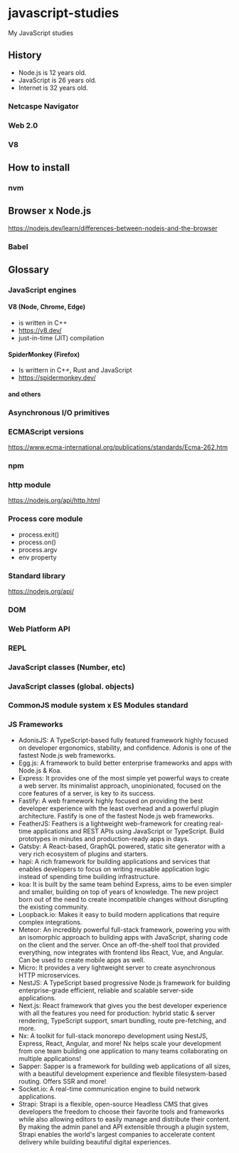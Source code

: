 # javascript-studies
My JavaScript studies

## History

- Node.js is 12 years old.
- JavaScript is 26 years old.
- Internet is 32 years old.

### Netcaspe Navigator

### Web 2.0

### V8

## How to install

### nvm

## Browser x Node.js

https://nodejs.dev/learn/differences-between-nodejs-and-the-browser

### Babel

## Glossary

### JavaScript engines

#### V8 (Node, Chrome, Edge)

- is written in C++
- https://v8.dev/
- just-in-time (JIT) compilation

#### SpiderMonkey (Firefox)

- Is writtern in C++, Rust and JavaScript
- https://spidermonkey.dev/
#### and others

### Asynchronous I/O primitives

### ECMAScript versions

https://www.ecma-international.org/publications/standards/Ecma-262.htm

### npm

### http module

https://nodejs.org/api/http.html

### Process core module

- process.exit()
- process.on()
- process.argv
- env property

### Standard library

https://nodejs.org/api/

### DOM

### Web Platform API

### REPL

### JavaScript classes (Number, etc)

### JavaScript classes (global. objects)

### CommonJS module system x ES Modules standard 

### JS Frameworks

- AdonisJS: A TypeScript-based fully featured framework highly focused on developer ergonomics, stability, and confidence. Adonis is one of the fastest Node.js web frameworks.
- Egg.js: A framework to build better enterprise frameworks and apps with Node.js & Koa.
- Express: It provides one of the most simple yet powerful ways to create a web server. Its minimalist approach, unopinionated, focused on the core features of a server, is key to its success.
- Fastify: A web framework highly focused on providing the best developer experience with the least overhead and a powerful plugin architecture. Fastify is one of the fastest Node.js web frameworks.
- FeatherJS: Feathers is a lightweight web-framework for creating real-time applications and REST APIs using JavaScript or TypeScript. Build prototypes in minutes and production-ready apps in days.
- Gatsby: A React-based, GraphQL powered, static site generator with a very rich ecosystem of plugins and starters.
- hapi: A rich framework for building applications and services that enables developers to focus on writing reusable application logic instead of spending time building infrastructure.
- koa: It is built by the same team behind Express, aims to be even simpler and smaller, building on top of years of knowledge. The new project born out of the need to create incompatible changes without disrupting the existing community.
- Loopback.io: Makes it easy to build modern applications that require complex integrations.
- Meteor: An incredibly powerful full-stack framework, powering you with an isomorphic approach to building apps with JavaScript, sharing code on the client and the server. Once an off-the-shelf tool that provided everything, now integrates with frontend libs React, Vue, and Angular. Can be used to create mobile apps as well.
- Micro: It provides a very lightweight server to create asynchronous HTTP microservices.
- NestJS: A TypeScript based progressive Node.js framework for building enterprise-grade efficient, reliable and scalable server-side applications.
- Next.js: React framework that gives you the best developer experience with all the features you need for production: hybrid static & server rendering, TypeScript support, smart bundling, route pre-fetching, and more.
- Nx: A toolkit for full-stack monorepo development using NestJS, Express, React, Angular, and more! Nx helps scale your development from one team building one application to many teams collaborating on multiple applications!
- Sapper: Sapper is a framework for building web applications of all sizes, with a beautiful development experience and flexible filesystem-based routing. Offers SSR and more!
- Socket.io: A real-time communication engine to build network applications.
- Strapi: Strapi is a flexible, open-source Headless CMS that gives developers the freedom to choose their favorite tools and frameworks while also allowing editors to easily manage and distribute their content. By making the admin panel and API extensible through a plugin system, Strapi enables the world's largest companies to accelerate content delivery while building beautiful digital experiences.